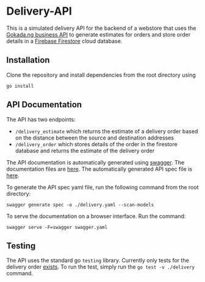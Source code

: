 # Delivery-API
This is a simulated delivery API for the backend of a webstore that uses the [Gokada.ng business API](https://www.gokada.ng/business) to generate estimates for orders and store order details in a [Firebase Firestore](https://firebase.google.com/products/firestore) cloud database.

## Installation
Clone the repository and install dependencies from the root directory using
```
go install
```
## API Documentation
The API has two endpoints:
- `/delivery_estimate` which returns the estimate of a delivery order based on the distance between the source and destination addresses
- `/delivery_order` which stores details of the order in the firestore database and returns the estimate of the delivery order

The API documentation is automatically generated using [swagger](https://swagger.io). The documentation files are [here](./docs). The automatically generated API spec file is [here](./delivery.yaml).

To generate the API spec yaml file, run the following command from the root directory:
```
swagger generate spec -o ./delivery.yaml --scan-models
```

To serve the documentation on a browser interface. Run the command:
```
swagger serve -F=swagger swagger.yaml
```

## Testing
The API uses the standard go `testing` library. Currently only tests for the delivery order [exists](./delivery/main_test.go). To run the test, simply run the `go test -v ./delivery` command.
